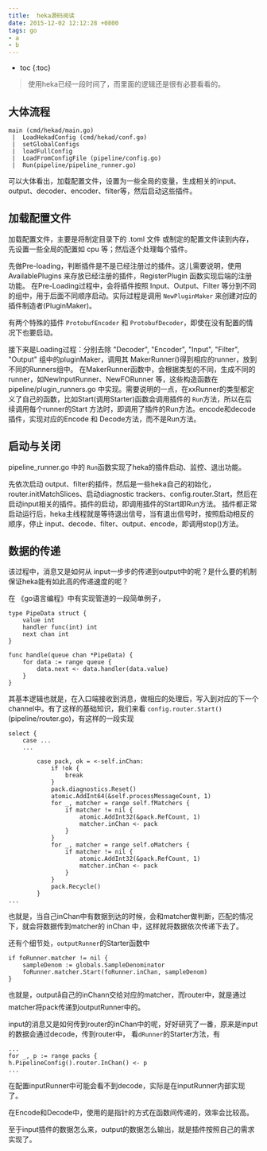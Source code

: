 ```yaml
---
title:  heka源码阅读
date: 2015-12-02 12:12:28 +0800
tags: go
- a
- b
---
```


* toc
{:toc}

>使用heka已经一段时间了，而里面的逻辑还是很有必要看看的。

## 大体流程 

    main (cmd/hekad/main.go)
     |  LoadHekadConfig (cmd/hekad/conf.go)
     |  setGlobalConfigs
     |  loadFullConfig
     |  LoadFromConfigFile (pipeline/config.go)
     |  Run(pipeline/pipeline_runner.go)
 
可以大体看出，加载配置文件，设置为一些全局的变量，生成相关的input、output、decoder、encoder、filter等，然后启动这些插件。

## 加载配置文件

加载配置文件，主要是将制定目录下的 .toml 文件 或制定的配置文件读到内存，先设置一些全局的配置如 cpu 等；然后逐个处理每个插件。

先做Pre-loading，判断插件是不是已经注册过的插件。这儿需要说明，使用 AvailablePlugins 来存放已经注册的插件，RegisterPlugin 函数实现后端的注册功能。 在Pre-Loading过程中，会将插件按照 Input、Output、Filter 等分到不同的组中，用于后面不同顺序启动。实际过程是调用 `NewPluginMaker` 来创建对应的插件制造者(PluginMaker)。

有两个特殊的插件 `ProtobufEncoder` 和 `ProtobufDecoder`，即使在没有配置的情况下也要启动。

接下来是Loading过程：分别去除 "Decoder", "Encoder", "Input", "Filter", "Output" 组中的pluginMaker，调用其 MakerRunner()得到相应的runner，放到不同的Runners组中。
在MakerRunner函数中，会根据类型的不同，生成不同的runner，如NewInputRunner、NewFORunner 等，这些构造函数在 pipeline/plugin_runners.go 中实现。需要说明的一点，在xxRunner的类型都定义了自己的函数，比如Start(调用Starter)函数会调用插件的 `Run`方法，所以在后续调用每个runner的Start 方法时，即调用了插件的Run方法。encode和decode插件，实现对应的Encode 和 Decode方法，而不是Run方法。

## 启动与关闭

pipeline_runner.go 中的 `Run`函数实现了heka的插件启动、监控、退出功能。

先依次启动 output、filter的插件，然后是一些heka自己的初始化，router.initMatchSlices、启动diagnostic trackers、config.router.Start，然后在启动input相关的插件。插件的启动，即调用插件的Start即Run方法。
插件都正常启动运行后，heka主线程就是等待退出信号，当有退出信号时，按照启动相反的顺序，停止 input、decode、filter、output、encode，即调用stop()方法。

## 数据的传递

该过程中，消息又是如何从 input一步步的传递到output中的呢？是什么要的机制保证heka能有如此高的传递速度的呢？

在 《go语言编程》中有实现管道的一段简单例子，

    type PipeData struct {
        value int
        handler func(int) int
        next chan int
    }
    
    func handle(queue chan *PipeData) {
        for data := range queue {
            data.next <- data.handler(data.value)
        }
    }

其基本逻辑也就是，在入口端接收到消息，做相应的处理后，写入到对应的下一个channel中。有了这样的基础知识，我们来看 `config.router.Start()` (pipeline/router.go)，有这样的一段实现

    select {
        case ...
        ...

            case pack, ok = <-self.inChan:
                if !ok {
                    break
                }
                pack.diagnostics.Reset()
                atomic.AddInt64(&self.processMessageCount, 1)
                for _, matcher = range self.fMatchers {
                    if matcher != nil {
                        atomic.AddInt32(&pack.RefCount, 1)
                        matcher.inChan <- pack
                    }
                }
                for _, matcher = range self.oMatchers {
                    if matcher != nil {
                        atomic.AddInt32(&pack.RefCount, 1)
                        matcher.inChan <- pack
                    }
                }
                pack.Recycle()
            }
    ...

也就是，当自己inChan中有数据到达的时候，会和matcher做判断，匹配的情况下，就会将数据传到matcher的 inChan 中，这样就将数据依次传递下去了。

还有个细节处，`outputRunner`的Starter函数中

    if foRunner.matcher != nil {
        sampleDenom := globals.SampleDenominator
        foRunner.matcher.Start(foRunner.inChan, sampleDenom) 
    } 

也就是，outputå自己的inChann交给对应的matcher，而router中，就是通过matcher将pack传递到outputRunner中的。

input的消息又是如何传到router的inChan中的呢，好好研究了一番，原来是input的数据会通过decode，传到router中，
看`dRunner`的Starter方法，有

    ...
    for _, p := range packs {
    h.PipelineConfig().router.InChan() <- p
    ...

在配置inputRunner中可能会看不到decode，实际是在inputRunner内部实现了。

在Encode和Decode中，使用的是指针的方式在函数间传递的，效率会比较高。

至于input插件的数据怎么来，output的数据怎么输出，就是插件按照自己的需求实现了。
